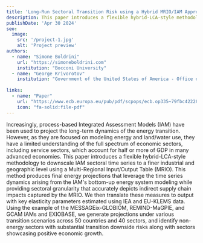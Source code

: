 ```yaml
---
title: 'Long-Run Sectoral Transition Risk using a Hybrid MRIO/IAM Approach'
description: This paper introduces a flexible hybrid-LCA-style methodology to downscale IAM sectoral time series to a finer industrial and geographic level using a Multi-Regional Input/Output Table (MRIO)
publishDate: 'Apr 30 2024'
seo:
  image:
    src: '/project-1.jpg'
    alt: 'Project preview'
authors:
  - name: "Simone Boldrini"
    url: "https://simoneboldrini.com"
    institution: "Bocconi University"
  - name: "George Krivorotov"
    institution: "Government of the United States of America - Office of the Comptroller of the Currency (OCC)"
 
links:
  - name: "Paper"
    url: "https://www.ecb.europa.eu/pub/pdf/scpops/ecb.op335~79fbc42228.it.pdf?e0811f3c6688da05df37d40aa78a84b9"
    icon: "fa-solid:file-pdf"
---
```


Increasingly, process-based Integrated Assessment Models (IAM) have been used to project the long-term dynamics of the energy transition. However, as they are focused on modeling energy and land/water use, they have a limited understanding of the full spectrum of economic sectors, including service sectors, which account for half or more of GDP in many advanced economies. This paper introduces a flexible hybrid-LCA-style methodology to downscale IAM sectoral time series to a finer industrial and geographic level using a Multi-Regional Input/Output Table (MRIO). This method produces final energy projections that leverage the time series dynamics arising from the IAM's bottom-up energy system modeling while providing sectoral granularity that accurately depicts indirect supply chain impacts captured by the MRIO. We then translate these measures to output with key elasticity parameters estimated using IEA and EU-KLEMS data. Using the example of the MESSAGEix-GLOBIOM, REMIND-MaGPIE, and GCAM IAMs and EXIOBASE, we generate projections under various transition scenarios across 50 countries and 40 sectors, and identify non-energy sectors with substantial transition downside risks along with sectors showcasing positive economic growth.

